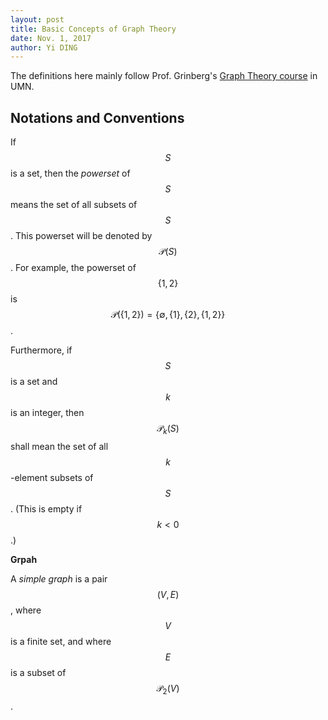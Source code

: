 ```yaml
--- 
layout: post
title: Basic Concepts of Graph Theory
date: Nov. 1, 2017
author: Yi DING
---
```

[comment]: # (Some basic facts about graph theory)

The definitions here mainly follow Prof. Grinberg's [Graph Theory course](http://www-users.math.umn.edu/~dgrinber/5707s17/) in UMN. 

##  Notations and Conventions
If $$S$$ is a set, then the *powerset* of $$S$$ means the set of all subsets of $$S$$. This
powerset will be denoted by $$\mathcal P (S)$$. For example, the powerset of $$\{1, 2\}$$ is
$$\mathcal P(\{1, 2\}) = \{\emptyset, \{1\} , \{2\} , \{1, 2\}\}$$.

Furthermore, if $$S$$ is a set and $$k$$ is an integer, then $$\mathcal P_k (S)$$ shall mean the set of all $$k$$-element subsets of $$S$$. (This is empty if $$k < 0$$.)

**Grpah**

A *simple graph* is a pair $$(V, E)$$, where $$V$$ is a finite set, and where $$E$$ is a subset of $$\mathcal P_2(V)$$.

